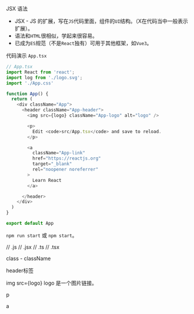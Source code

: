 JSX 语法

- JSX - JS 的扩展，写在`JS`代码里面，组件的`UI`结构。（X在代码当中一般表示扩展）。
- 语法和`HTML`很相似，学起来很容易。
- 已成为`ES`规范（不是`React`独有）可用于其他框架，如`Vue3`。

代码演示 `App.tsx`

```js
// App.tsx
import React from 'react';
import log from './logo.svg';
import './App.css'

function App() {
  return (
    <div className="App">
      <header className="App-header">
        <img src={logo} className="App-logo" alt="logo" />

        <p>
          Edit <code>src/App.tsx</code> and save to reload.
        </p>

        <a
          className="App-link"
          href="https://reactjs.org"
          target="_blank"
          rel="noopener noreferrer"
        >
          Learn React
        </a>

      </header>
    </div>
  )
}

export default App
```

`npm run start` 或 `npm start`。

// .js
// .jsx
// .ts
// .tsx

class - className

header标签

img src={logo} logo 是一个图片链接。

p

a



